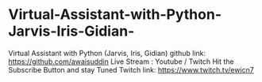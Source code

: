 # Virtual-Assistant-with-Python-Jarvis-Iris-Gidian-
Virtual Assistant with Python (Jarvis, Iris, Gidian)  github link: https://github.com/awaisuddin  Live Stream : Youtube / Twitch  Hit the Subscribe Button and stay Tuned  Twitch link: https://www.twitch.tv/ewicn7

